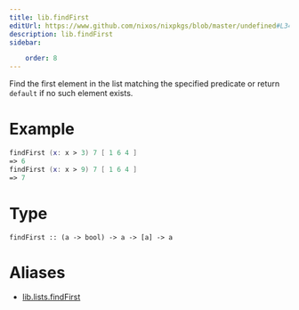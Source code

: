 ```yaml
---
title: lib.findFirst
editUrl: https://www.github.com/nixos/nixpkgs/blob/master/undefined#L346C5
description: lib.findFirst
sidebar:

    order: 8
---
```


Find the first element in the list matching the specified
predicate or return `default` if no such element exists.

# Example

```nix
findFirst (x: x > 3) 7 [ 1 6 4 ]
=> 6
findFirst (x: x > 9) 7 [ 1 6 4 ]
=> 7
```

# Type

```
findFirst :: (a -> bool) -> a -> [a] -> a
```


# Aliases

- [lib.lists.findFirst](/nix-doc-comments/reference/lib/lists/lib-lists-findfirst)


